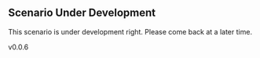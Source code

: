 ## Scenario Under Development
This scenario is under development right.  Please come back at a later time.

v0.0.6